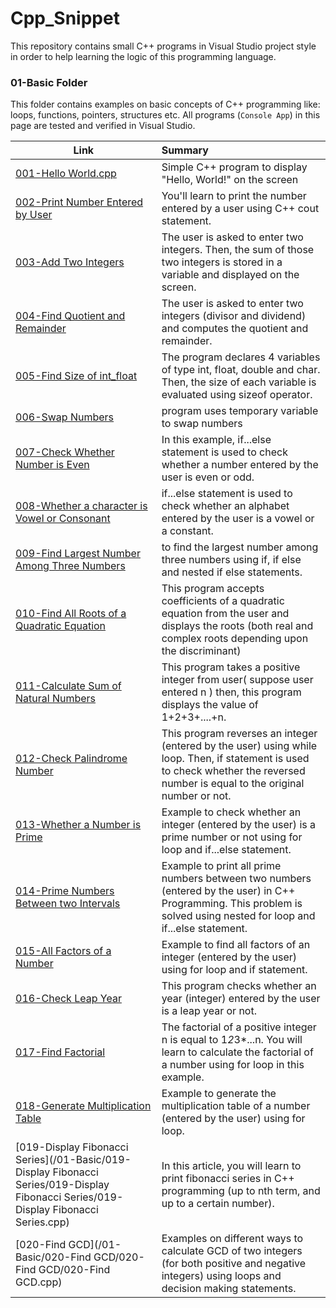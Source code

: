# Cpp_Snippet
This repository contains small C++ programs in Visual Studio project style in order to help learning the logic of this programming language.

### 01-Basic Folder
This folder contains examples on basic concepts of C++ programming like: loops, functions, pointers, structures etc. All programs (`Console App`) in this page are tested and verified in Visual Studio.

| Link          | Summary                                                                                                       |
| ------------------------------------------ |:---------------------------------------------------------------------------------|
|[001-Hello World.cpp](/01-Basic/001-Hello%20World/001-Hello%20World/001-Hello%20World.cpp)| Simple C++ program to display "Hello, World!" on the screen|
|[002-Print Number Entered by User](/01-Basic/002-Print%20Number%20Entered%20by%20User/002-Print%20Number%20Entered%20by%20User/002-Print%20Number%20Entered%20by%20User.cpp)|You'll learn to print the number entered by a user using C++ cout statement.|
|[003-Add Two Integers](/01-Basic/003-Add%20Two%20Integers/003-Add%20Two%20Integers/003-Add%20Two%20Integers.cpp)|The user is asked to enter two integers. Then, the sum of those two integers is stored in a variable and displayed on the screen.|
|[004-Find Quotient and Remainder](/01-Basic/004-Find%20Quotient%20and%20Remainder/004-Find%20Quotient%20and%20Remainder/004-Find%20Quotient%20and%20Remainder.cpp)|The user is asked to enter two integers (divisor and dividend) and computes the quotient and remainder.|
|[005-Find Size of int_float](/01-Basic/005-Find%20Size%20of%20int_float/005-Find%20Size%20of%20int_float/005-Find%20Size%20of%20int_float.cpp)|The program declares 4 variables of type int, float, double and char. Then, the size of each variable is evaluated using sizeof operator.|
|[006-Swap Numbers](/01-Basic/006-Swap%20Numbers/006-Swap%20Numbers/006-Swap%20Numbers.cpp)|program uses temporary variable to swap numbers|
|[007-Check Whether Number is Even](/01-Basic/007-Check%20Whether%20Number%20is%20Even/007-Check%20Whether%20Number%20is%20Even/007-Check%20Whether%20Number%20is%20Even.cpp)|In this example, if...else statement is used to check whether a number entered by the user is even or odd.|
|[008-Whether a character is Vowel or Consonant](/01-Basic/008-Whether%20a%20character%20is%20Vowel%20or%20Consonant/008-Whether%20a%20character%20is%20Vowel%20or%20Consonant)|if...else statement is used to check whether an alphabet entered by the user is a vowel or a constant.|
|[009-Find Largest Number Among Three Numbers](/01-Basic/009-Find%20Largest%20Number%20Among%20Three%20Numbers/009-Find%20Largest%20Number%20Among%20Three%20Numbers/009-Find%20Largest%20Number%20Among%20Three%20Numbers.cpp)|to find the largest number among three numbers using if, if else and nested if else statements.|
|[010-Find All Roots of a Quadratic Equation](/01-Basic/010-Find%20All%20Roots%20of%20a%20Quadratic%20Equation/010-Find%20All%20Roots%20of%20a%20Quadratic%20Equation/010-Find%20All%20Roots%20of%20a%20Quadratic%20Equation.cpp)|This program accepts coefficients of a quadratic equation from the user and displays the roots (both real and complex roots depending upon the discriminant)|
|[011-Calculate Sum of Natural Numbers](/01-Basic/011-Calculate%20Sum%20of%20Natural%20Numbers/011-Calculate%20Sum%20of%20Natural%20Numbers/011-Calculate%20Sum%20of%20Natural%20Numbers.cpp)|This program takes a positive integer from user( suppose user entered n ) then, this program displays the value of 1+2+3+....+n.|
|[012-Check Palindrome Number](/01-Basic/012-Check%20Palindrome%20Number/012-Check%20Palindrome%20Number/012-Check%20Palindrome%20Number.cpp)|This program reverses an integer (entered by the user) using while loop. Then, if statement is used to check whether the reversed number is equal to the original number or not. |
|[013-Whether a Number is Prime](/01-Basic/013-Whether%20a%20Number%20is%20Prime/013-Whether%20a%20Number%20is%20Prime/013-Whether%20a%20Number%20is%20Prime.cpp)|Example to check whether an integer (entered by the user) is a prime number or not using for loop and if...else statement.|
|[014-Prime Numbers Between two Intervals](/01-Basic/014-Prime%20Numbers%20Between%20two%20Intervals/014-Prime%20Numbers%20Between%20two%20Intervals/014-Prime%20Numbers%20Between%20two%20Intervals.cpp)|Example to print all prime numbers between two numbers (entered by the user) in C++ Programming. This problem is solved using nested for loop and if...else statement.|
|[015-All Factors of a Number](/01-Basic/015-All%20Factors%20of%20a%20Number/015-All%20Factors%20of%20a%20Number/015-All%20Factors%20of%20a%20Number.cpp)|Example to find all factors of an integer (entered by the user) using for loop and if statement.|
|[016-Check Leap Year](/01-Basic/016-Check%20Leap%20Year/016-Check%20Leap%20Year/016-Check%20Leap%20Year.cpp)|This program checks whether an year (integer) entered by the user is a leap year or not.|
|[017-Find Factorial](/01-Basic/017-Find%20Factorial/017-Find%20Factorial/017-Find%20Factorial.cpp)|The factorial of a positive integer n is equal to 1*2*3*...n. You will learn to calculate the factorial of a number using for loop in this example.|
|[018-Generate Multiplication Table](/01-Basic/018-Generate%20Multiplication%20Table/018-Generate%20Multiplication%20Table/018-Generate%20Multiplication%20Table.cpp)|Example to generate the multiplication table of a number (entered by the user) using for loop.|
|[019-Display Fibonacci Series](/01-Basic/019-Display Fibonacci Series/019-Display Fibonacci Series/019-Display Fibonacci Series.cpp)|In this article, you will learn to print fibonacci series in C++ programming (up to nth term, and up to a certain number).|
|[020-Find GCD](/01-Basic/020-Find GCD/020-Find GCD/020-Find GCD.cpp)|Examples on different ways to calculate GCD of two integers (for both positive and negative integers) using loops and decision making statements. |
